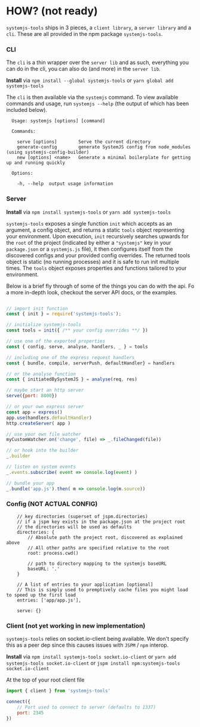 # HOW? (not ready)
`systemjs-tools` ships in 3 pieces, a `client library`, a `server
library` and a `cli`. These are all provided in the npm package
`systemjs-tools`.

### CLI
The `cli` is a thin wrapper over the `server lib` and as such, everything
you can do in the cli, you can also do (and more) in the `server lib`.

**Install** via
`npm install --global systemjs-tools` or `yarn global add systemjs-tools`

The `cli` is then available via the `systemjs` command. To view available
commands and usage, run `systemjs --help` (the output of which has been
included below).

      Usage: systemjs [options] [command]

      Commands:

        serve [options]        Serve the current directory
        generate-config        generate SystemJS config from node_modules (using systemjs-config-builder)
        new [options] <name>   Generate a minimal boilerplate for getting up and running quickly

      Options:

        -h, --help  output usage information

### Server
**Install** via
`npm install systemjs-tools` or `yarn add systemjs-tools`

`systemjs-tools` exposes a single function `init` which accepts as an
argument, a config object, and returns a static `tools` object representing your
environment. Upon execution, `init` recursively searches upwards for the
`root` of the project (indicated by either a `"systemjs"` key in your
`package.json` or a `systemjs.js` file), it then configures itself from
the discovered configs and your provided config overrides. The returned
tools object is static (no running processes) and it is safe to run init
multiple times. The `tools` object exposes properties and functions tailored
to your environment.

Below is a brief fly through of some of the things you can do with the
api. Fo a more in-depth look, checkout the server API docs, or the examples.
```javascript

// import init function
const { init } = require('systemjs-tools');

// initialize systemjs-tools
const tools = init({ /** your config overrides **/ })

// use one of the exported properties
const { config, serve, analyse, handlers, _ } = tools

// including one of the express request handlers
const { bundle, compile, serverPush, defaultHandler} = handlers

// or the analyse function
const { initiatedBySystemJS } = analyse(req, res)

// maybe start an http server
serve({port: 8000})

// or your own express server
const app = express()
app.use(handlers.defaultHandler)
http.createServer( app )

// use your own file watcher
myCustomWatcher.on('change', file) => _.fileChanged(file))

// or hook into the builder
_.builder

// listen on system events
_.events.subscribe( event => console.log(event) )

// bundle your app
_.bundle('app.js').then( m => console.log(m.source))
```

### Config (NOT ACTUAL CONFIG)

```
    // key directories (superset of jspm.directories)
    // if a jspm key exists in the package.json at the project root
    // the directories will be used as defaults
    directories: {
        // Absolute path the project root, discovered as explained above
        // All other paths are specified relative to the root
        root: process.cwd()

        // path to directory mapping to the systemjs baseURL
        baseURL: '.'
    }

    // A list of entries to your application [optional]
    // This is simply used to premptively cache files you might load to speed up the first load
    entries: ['app/app.js'],

    serve: {}
```

### Client (not yet working in new implementation)
`systemjs-tools` relies on socket.io-client being available. We don't specify this as a peer dep since this causes issues
with `JSPM` / `npm` interop.

**Install** via
`npm install systemjs-tools socket.io-client`
or `yarn add systemjs-tools socket.io-client`
or `jspm install npm:systemjs-tools socket.io-client`

At the top of your root client file
```javascript
import { client } from 'systemjs-tools'

connect({
    // Port used to connect to server (defaults to 1337)
    port: 2345
})

```



